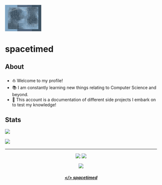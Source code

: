 <img src="assets/graphic.png" width=120/>
<h1>spacetimed</h1>

## About
* ⛵  Welcome to my profile! 
* 📚  I am constantly learning new things relating to Computer Science and beyond. 
* 🎨  This account is a documentation of different side projects I embark on to test my knowledge!

## Stats

![](https://github-readme-stats.vercel.app/api/top-langs/?username=spacetimed&layout=compact)

![](http://github-readme-streak-stats.herokuapp.com?user=spacetimed&theme=nord)

---

<center>

![](https://komarev.com/ghpvc/?username=spacetimed&color=green) ![](https://img.shields.io/badge/uptime-99.99%25-green)

[<img src='https://github.githubassets.com/favicons/favicon.svg'>](https://github.com/spacetimed)

##### **[</> spacetimed](https://github.com/spacetimed)**
</center>
